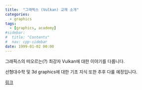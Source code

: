 ```yaml
---
title:  "그래픽스 (Vulkan) 교재 소개" 
categories:
  - graphics
tags:
  - [graphics, academy]
#sidebar:
#  title: "Contents"
#  nav: cpp-sidebar
date: 1999-01-02 00:00
---
```


그래픽스의 떠오르는(?) 최강자 Vulkan에 대한 이야기를 다룹니다.

선형대수학 및 3d graphics에 대한 기초 지식 또한 추후 다룰 예정입니다.

[링크](https://vulkan-tutorial.com/)
